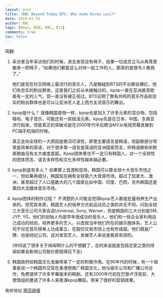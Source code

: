 ```yaml
---
layout: post
title: "BBC Beyond Today BTS: Who made Korea cool?"
date: 2019-01-26
author: BBC
tags: [News, 新闻, BBC, BTS]
comments: true
toc: false
---
```


简翻:

1. 采访者当年采访他们的时候，进去发现没有椅子，结果一位成员立马从角落里搬来一把椅子，“如果他们都是这么对待一起工作的人，那真的是很令人敬佩了。”

   他们是现在社交网络上最流行的音乐人，凡是触碰到BTS的平台都会爆红，他们有忠实的粉丝群体，这是我们之前从未接触过的。kpop一直在亚洲甚至欧美有一定的人气，但一直没有被正视过。BTS证明了靠有共鸣的音乐作品和忠实的粉丝群体也是可以让亚洲艺人走上西方主流音乐的舞台。

2. kpop是什么？
   就像韩国食物一样，kpop也是加入了许多元素的混合物，包括嘻哈、电子音乐、可能还有一些摇滚元素。kpop先是在日本、中国、东南亚流行起来，但是真正的突破点是在2000年代中后期当MV从电视荧幕发展到PC端手机端的时候。

   真正走向全球的一大原因是歌词可读性，即使主要语言是韩语，但副歌部分常常是简单的英语，对于很多第一语言是英语的亚洲国家而言，听韩语歌和听欧美歌曲没有太大难度差距。Kpop团体里也不一定只有韩国人，对一个全球性的团体而言，语言多样性和文化多样性越来越必要。

3. kpop到底有多火？
   如果算上音源和现场，韩国可以算全球十大音乐市场之一，但如果再细分，韩国现在拥有全球第六大音源市场，超过了加拿大、澳洲，甚至超过了人口基数大的几个国家比如中国、印度、巴西，另外韩国还是第四大流媒体音乐市场。

4. kpop团体的制作过程？
   不清楚的人可能会觉得kpop艺人都是批量培养生产出来的，但究其本质，韩国艺人的培养方式和运动员之类的并无不同。问到全球三大音乐公司大家会说Universal, Sony, Warner，但是韩国的三大分别是SM, JYP, YG，他们的创始人均是早年很成功的音乐人，他们和一些企业家利用自己成功的经验，培养更多的艺人，以改观当年他们所在的娱乐圈体系。艺人公司不仅在音乐榜单上功成事立，在股份交易市场上也有所成就。他们既是厂牌，也是经纪公司，这对发现艺人、发展艺人来说是极其有效的。

   (中间说了很多关于绯闻啊什么的不想翻了，总的来说就是包括恋爱之类的绯闻如果会影响公司股价那就得压下去)

5. 韩国政府给韩国文化发展带来了一定的积极作用。在90年代的时候，有一个故事是说一个韩国外交官在香港想推广韩国文化，他与娱乐公司和广播公司合作，免费提供了许多字幕版本的韩剧。还有2000年代初在巴黎卢浮宫前，大使馆组织邀请了许多人来表演kpop舞蹈，带来了很好的营销效果。


收听地址 [网页链接](http://t.cn/EtZ6u1r)